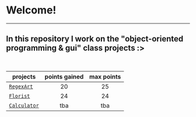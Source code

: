 
# Welcome!
***
## In this repository I work on the "object-oriented programming & gui" class projects :><br>| projects    | points gained | max points || -----       |:-----:        |:--------:|  [`RegexArt`](https://sdkp.pjwstk.edu.pl/html/kb/L17/labshtml/GUIZAO1.html)  |     20        | 25|  [`Florist`](https://sdkp.pjwstk.edu.pl/html/kb/L17/labshtml/GUIZAO2.html)   |  24           | 24|  [`Calculator`](https://sdkp.pjwstk.edu.pl/html/kb/L17/labshtml/GUIZAO3.html) | tba           | tba